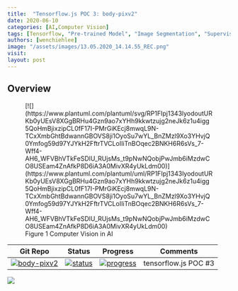 ```yaml
---
title:  "Tensorflow.js POC 3: body-pixv2"
date: 2020-06-10
categories: [AI,Computer Vision]
tags: [Tensorflow, "Pre-trained Model", "Image Segmentation", "Supervised Learning" ]
authors: [wenchiehlee]
image: "/assets/images/13.05.2020_14.14.55_REC.png"
visit: 
layout: post
---
```

## Overview

<figure markdown="span">
[![](https://www.plantuml.com/plantuml/svg/RP1FIpj1343lyodoutURKb0yUEsV8XGgBRHu4Gzn9ao7xYHh9kkwtzujg2neJk6z1u4igg5QoHmBjixzipCL0fF17I-PMrGiKEcj8mwqL9N-TCxXmbGhtBdwannGBOVS8ji1OyoSu7wYL_BnZMzl9Xo3YHvjQ0Ymfog59d97YJYkH2FftrTVCLoIIiTnBOqec2BNKH6R6sVs_7-Wff4-AH6_WFVBhVTkFeSDlU_RUjsMs_t9pNwNQobjPwJmb6iMzdwCO8USEam4ZnAfkP8D6iA3A0MivXR4yUkLdm00)](https://www.plantuml.com/plantuml/uml/RP1FIpj1343lyodoutURKb0yUEsV8XGgBRHu4Gzn9ao7xYHh9kkwtzujg2neJk6z1u4igg5QoHmBjixzipCL0fF17I-PMrGiKEcj8mwqL9N-TCxXmbGhtBdwannGBOVS8ji1OyoSu7wYL_BnZMzl9Xo3YHvjQ0Ymfog59d97YJYkH2FftrTVCLoIIiTnBOqec2BNKH6R6sVs_7-Wff4-AH6_WFVBhVTkFeSDlU_RUjsMs_t9pNwNQobjPwJmb6iMzdwCO8USEam4ZnAfkP8D6iA3A0MivXR4yUkLdm00)
  <figcaption>Figure 1 Computer Vision in AI</figcaption>
</figure>

| Git Repo                                                                                                                                         | Status                                                                                                                                                                | Progress                                                                                                                    | Comments                                                     |
|--------------------------------------------------------------------------------------------------------------------------------------------------|-----------------------------------------------------------------------------------------------------------------------------------------------------------------------|----------------------------------------------------------------------------------------------------------------------------------------|--------------------------------------------------------------|
| [![body-pixv2](https://img.shields.io/badge/body-pixv2-gray?logo=tensorflow)](https://git.barco.com/users/wjlee/repos/tfjs-models/body-pix/browse) | [![status](https://tailab.barco.com:9443/deeplearningcomputing/tfjs-models/badges/master/pipeline.svg)](https://tailab.barco.com:9443/deeplearningcomputing/tfjs-models/pipelines) | [![progress](https://img.shields.io/badge/body-pixv2-POC-red)](http://dlc.barco.com:3234/)|tensorflow.js POC #3|


[![](https://rebrand.ly/dlc_png_url)](https://rebrand.ly/dlc_uml_url)


